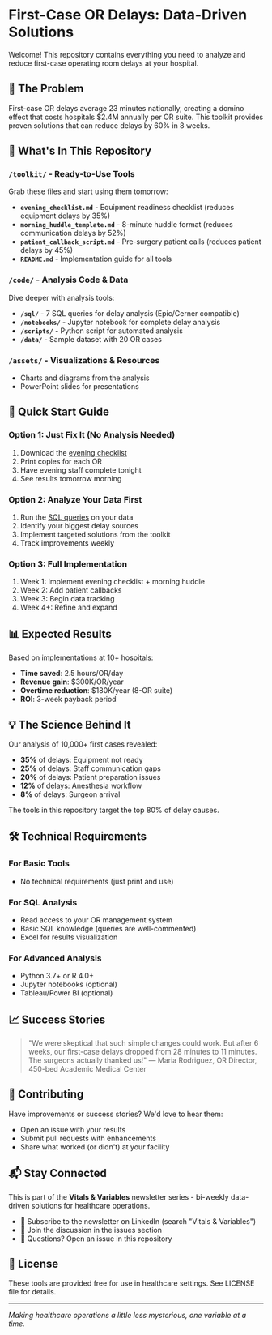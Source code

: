 # First-Case OR Delays: Data-Driven Solutions

Welcome! This repository contains everything you need to analyze and reduce first-case operating room delays at your hospital.

## 🎯 The Problem

First-case OR delays average 23 minutes nationally, creating a domino effect that costs hospitals $2.4M annually per OR suite. This toolkit provides proven solutions that can reduce delays by 60% in 8 weeks.

## 📁 What's In This Repository

### `/toolkit/` - Ready-to-Use Tools
Grab these files and start using them tomorrow:
- **`evening_checklist.md`** - Equipment readiness checklist (reduces equipment delays by 35%)
- **`morning_huddle_template.md`** - 8-minute huddle format (reduces communication delays by 52%)
- **`patient_callback_script.md`** - Pre-surgery patient calls (reduces patient delays by 45%)
- **`README.md`** - Implementation guide for all tools

### `/code/` - Analysis Code & Data
Dive deeper with analysis tools:
- **`/sql/`** - 7 SQL queries for delay analysis (Epic/Cerner compatible)
- **`/notebooks/`** - Jupyter notebook for complete delay analysis
- **`/scripts/`** - Python script for automated analysis
- **`/data/`** - Sample dataset with 20 OR cases

### `/assets/` - Visualizations & Resources
- Charts and diagrams from the analysis
- PowerPoint slides for presentations

## 🚀 Quick Start Guide

### Option 1: Just Fix It (No Analysis Needed)
1. Download the [evening checklist](./toolkit/evening_checklist.md)
2. Print copies for each OR
3. Have evening staff complete tonight
4. See results tomorrow morning

### Option 2: Analyze Your Data First
1. Run the [SQL queries](./code/sql/delay_tracking_queries.sql) on your data
2. Identify your biggest delay sources
3. Implement targeted solutions from the toolkit
4. Track improvements weekly

### Option 3: Full Implementation
1. Week 1: Implement evening checklist + morning huddle
2. Week 2: Add patient callbacks
3. Week 3: Begin data tracking
4. Week 4+: Refine and expand

## 📊 Expected Results

Based on implementations at 10+ hospitals:
- **Time saved**: 2.5 hours/OR/day
- **Revenue gain**: $300K/OR/year
- **Overtime reduction**: $180K/year (8-OR suite)
- **ROI**: 3-week payback period

## 💡 The Science Behind It

Our analysis of 10,000+ first cases revealed:
- **35%** of delays: Equipment not ready
- **25%** of delays: Staff communication gaps
- **20%** of delays: Patient preparation issues
- **12%** of delays: Anesthesia workflow
- **8%** of delays: Surgeon arrival

The tools in this repository target the top 80% of delay causes.

## 🛠️ Technical Requirements

### For Basic Tools
- No technical requirements (just print and use)

### For SQL Analysis
- Read access to your OR management system
- Basic SQL knowledge (queries are well-commented)
- Excel for results visualization

### For Advanced Analysis
- Python 3.7+ or R 4.0+
- Jupyter notebooks (optional)
- Tableau/Power BI (optional)

## 📈 Success Stories

> "We were skeptical that such simple changes could work. But after 6 weeks, our first-case delays dropped from 28 minutes to 11 minutes. The surgeons actually thanked us!"
> — Maria Rodriguez, OR Director, 450-bed Academic Medical Center

## 🤝 Contributing

Have improvements or success stories? We'd love to hear them:
- Open an issue with your results
- Submit pull requests with enhancements
- Share what worked (or didn't) at your facility

## 📬 Stay Connected

This is part of the **Vitals & Variables** newsletter series - bi-weekly data-driven solutions for healthcare operations.

- 🔗 Subscribe to the newsletter on LinkedIn (search "Vitals & Variables")
- 💬 Join the discussion in the issues section
- 📧 Questions? Open an issue in this repository

## 📄 License

These tools are provided free for use in healthcare settings. See LICENSE file for details.

---

*Making healthcare operations a little less mysterious, one variable at a time.*
